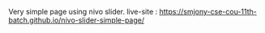 Very simple page using nivo slider. live-site : https://smjony-cse-cou-11th-batch.github.io/nivo-slider-simple-page/
